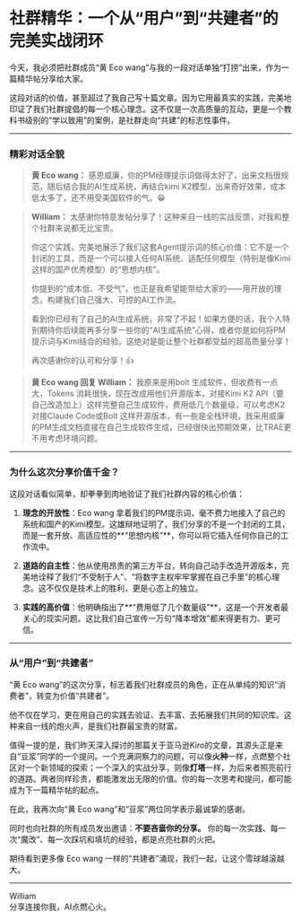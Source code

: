 # 社群精华：一个从“用户”到“共建者”的完美实战闭环

今天，我必须把社群成员“黄 Eco wang”与我的一段对话单独“打捞”出来，作为一篇精华帖分享给大家。

这段对话的价值，甚至超过了我自己写十篇文章。因为它用最真实的实践，完美地印证了我们社群提倡的每一个核心理念。这不仅是一次高质量的互动，更是一个教科书级别的“学以致用”的案例，是社群走向“共建”的标志性事件。

---

### **精彩对话全貌**

> **黄 Eco wang：**
> 感恩威廉，你的PM经理提示词做得太好了，出来文档很规范，随后结合我的AI生成系统，再结合kimi K2模型，出来奇好效果，成本低太多了，还不用受美国软件的气。😁

> **William：**
> 太感谢你特意发帖分享了！这种来自一线的实战反馈，对我和整个社群来说都无比宝贵。
>
> 你这个实践，完美地展示了我们这套Agent提示词的核心价值：它不是一个封闭的工具，而是一个可以接入任何AI系统、适配任何模型（特别是像Kimi这样的国产优秀模型）的“思想内核”。
>
> 你提到的“成本低、不受气”，也正是我希望能带给大家的——用开放的理念，构建我们自己强大、可控的AI工作流。
>
> 看到你已经有了自己的AI生成系统，非常了不起！如果方便的话，我个人特别期待你后续能再多分享一些你的“AI生成系统”心得，或者你是如何将PM提示词与Kimi结合的经验。这绝对是能让整个社群都受益的超高质量分享！
>
> 再次感谢你的认可和分享！👍

> **黄 Eco wang 回复 William：**
> 我原来是用bolt 生成软件，但收费有一点大，Tokens 消耗很快，现在改成用他们开源版本，对接Kimi K2 API（要自己改造加上）这样完整自己生成软件，费用低几个数量级，可以考虑K2对接Claude Code或Bolt 这样开源版本，有一些是全栈环境，我采用威廉的PM生成文档直接在自己生成软件生成，已经很快出预期效果，比TRAE更不用考虑环境问题。

---

### **为什么这次分享价值千金？**

这段对话看似简单，却拳拳到肉地验证了我们社群内容的核心价值：

1.  **理念的开放性**：Eco wang 拿着我们的PM提示词，毫不费力地接入了自己的系统和国产的Kimi模型。这雄辩地证明了，我们分享的不是一个封闭的工具，而是一套开放、高适应性的**“思想内核”**，你可以将它插入任何你自己的工作流中。

2.  **道路的自主性**：他从使用昂贵的第三方平台，转向自己动手改造开源版本，完美地诠释了我们“不受制于人”、“将数字主权牢牢掌握在自己手里”的核心理念。这不仅仅是技术上的胜利，更是心态上的独立。

3.  **实践的高价值**：他明确指出了**“费用低了几个数量级”**，这是一个开发者最关心的现实问题。这比我们自己宣传一万句“降本增效”都来得更有力、更可信。

---

### **从“用户”到“共建者”**

“黄 Eco wang”的这次分享，标志着我们社群成员的角色，正在从单纯的知识“消费者”，转变为价值“共建者”。

他不仅在学习，更在用自己的实践去验证、去丰富、去拓展我们共同的知识库。这种来自一线的炮火声，是我们社群最宝贵的财富。

值得一提的是，我们昨天深入探讨的那篇关于亚马逊Kiro的文章，其源头正是来自“豆浆”同学的一个提问。一个充满洞察力的问题，可以像**火种**一样，点燃整个社区对一个新领域的探索；一个深入的实战分享，则像**灯塔**一样，为后来者照亮前行的道路。两者同样珍贵，都能激发出无限的价值。你的每一次思考和提问，都可能成为下一篇精华帖的起点。

在此，我再次向“黄 Eco wang”和“豆浆”两位同学表示最诚挚的感谢。

同时也向社群的所有成员发出邀请：**不要吝啬你的分享。** 你的每一次实践、每一次“魔改”、每一次踩坑和填坑的经验，都是点亮社群的火把。

期待看到更多像 Eco wang 一样的“共建者”涌现，我们一起，让这个雪球越滚越大。

---
William \
分享连接你我，AI点燃心火。 